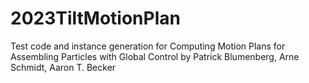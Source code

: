 # 2023TiltMotionPlan
Test code and instance generation for Computing Motion Plans for Assembling Particles with Global Control by Patrick Blumenberg, Arne Schmidt, Aaron T. Becker

